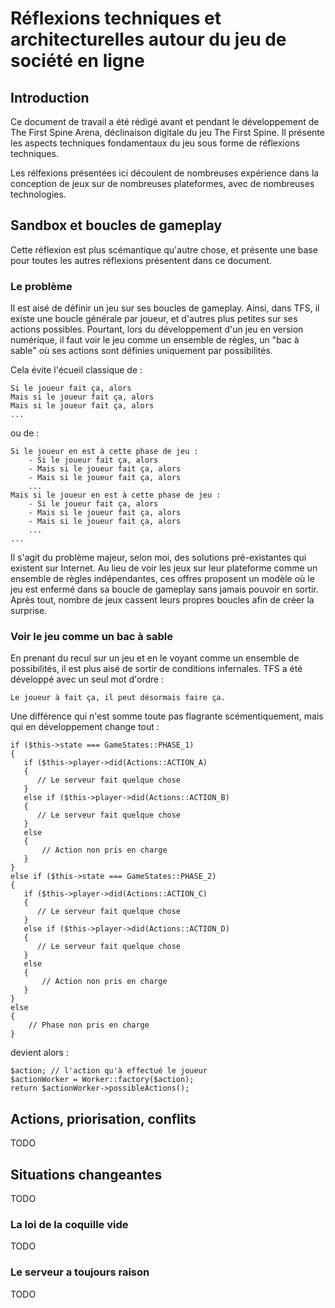 # Réflexions techniques et architecturelles autour du jeu de société en ligne

## Introduction

Ce document de travail a été rédigé avant et pendant le développement de The First Spine Arena, déclinaison digitale du jeu The First Spine. Il présente les aspects techniques fondamentaux du jeu sous forme de réflexions techniques.

Les rélfexions présentées ici découlent de nombreuses expérience dans la conception de jeux sur de nombreuses plateformes, avec de nombreuses technologies.

## Sandbox et boucles de gameplay

Cette réflexion est plus scémantique qu'autre chose, et présente une base pour toutes les autres réflexions présentent dans ce document.

### Le problème

Il est aisé de définir un jeu sur ses boucles de gameplay. Ainsi, dans TFS, il existe une boucle générale par joueur, et d'autres plus petites sur ses actions possibles. Pourtant, lors du développement d'un jeu en version numérique, il faut voir le jeu comme un ensemble de règles, un "bac à sable" où ses actions sont définies uniquement par possibilités.

Cela évite l'écueil classique de :

```
Si le joueur fait ça, alors
Mais si le joueur fait ça, alors
Mais si le joueur fait ça, alors
...
```

ou de :

```
Si le joueur en est à cette phase de jeu :
    - Si le joueur fait ça, alors
    - Mais si le joueur fait ça, alors
    - Mais si le joueur fait ça, alors
    ...
Mais si le joueur en est à cette phase de jeu :
    - Si le joueur fait ça, alors
    - Mais si le joueur fait ça, alors
    - Mais si le joueur fait ça, alors
    ...
...
```

Il s'agit du problème majeur, selon moi, des solutions pré-existantes qui existent sur Internet. Au lieu de voir les jeux sur leur plateforme comme un ensemble de règles indépendantes, ces offres proposent un modèle où le jeu est enfermé dans sa boucle de gameplay sans jamais pouvoir en sortir. Après tout, nombre de jeux cassent leurs propres boucles afin de créer la surprise.

### Voir le jeu comme un bac à sable

En prenant du recul sur un jeu et en le voyant comme un ensemble de possibilités, il est plus aisé de sortir de conditions infernales. TFS a été développé avec un seul mot d'ordre :

```
Le joueur à fait ça, il peut désormais faire ça.
```

Une différence qui n'est somme toute pas flagrante scémentiquement, mais qui en développement change tout :

```
if ($this->state === GameStates::PHASE_1)
{
   if ($this->player->did(Actions::ACTION_A)
   {
      // Le serveur fait quelque chose
   }
   else if ($this->player->did(Actions::ACTION_B)
   {
      // Le serveur fait quelque chose
   }
   else
   {
       // Action non pris en charge
   }
}
else if ($this->state === GameStates::PHASE_2)
{
   if ($this->player->did(Actions::ACTION_C)
   {
      // Le serveur fait quelque chose
   }
   else if ($this->player->did(Actions::ACTION_D)
   {
      // Le serveur fait quelque chose
   }
   else
   {
       // Action non pris en charge
   }
}
else
{
    // Phase non pris en charge
}
```

devient alors :

```
$action; // l'action qu'à effectué le joueur
$actionWorker = Worker::factory($action);
return $actionWorker->possibleActions();
```

## Actions, priorisation, conflits

TODO

## Situations changeantes

TODO

### La loi de la coquille vide

TODO

### Le serveur a toujours raison

TODO
